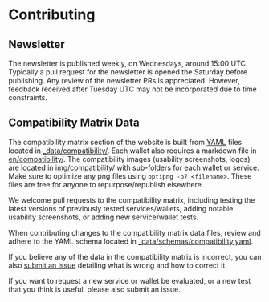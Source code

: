 # Contributing

## Newsletter

The newsletter is published weekly, on Wednesdays, around 15:00 UTC. Typically a
pull request for the newsletter is opened the Saturday before publishing. Any
review of the newsletter PRs is appreciated. However, feedback received after
Tuesday UTC may not be incorporated due to time constraints.

## Compatibility Matrix Data

The compatibility matrix section of the website is built from
[YAML](https://yaml.org/) files located in [_data/compatibility/](_data/compatibility/).
Each wallet also requires a markdown file in
[en/compatibility/](en/compatibility/). The compatibility images (usability
screenshots, logos) are located in [img/compatibility/](img/compatibility/) with
sub-folders for each wallet or service. Make sure to optimize any png files using
`optipng -o7 <filename>`. These files are free for anyone to repurpose/republish
elsewhere.

We welcome pull requests to the compatibility matrix, including
testing the latest versions of previously tested services/wallets, adding notable
usability screenshots, or adding new service/wallet tests.

When contributing changes to the compatibility matrix data files, review and adhere to
the YAML schema located in [_data/schemas/compatibility.yaml](_data/schemas/compatibility.yaml).

If you believe any of the data in the compatibility matrix is incorrect, you
can also [submit an issue](../../issues/) detailing what is wrong and how to correct it.

If you want to request a new service or wallet be evaluated, or a new test that you
think is useful, please also submit an issue.